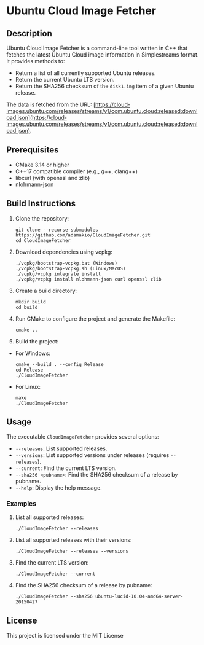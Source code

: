 # Ubuntu Cloud Image Fetcher

## Description

Ubuntu Cloud Image Fetcher is a command-line tool written in C++ that fetches the latest Ubuntu Cloud image information in Simplestreams format. It provides methods to:
- Return a list of all currently supported Ubuntu releases.
- Return the current Ubuntu LTS version.
- Return the SHA256 checksum of the `disk1.img` item of a given Ubuntu release.

The data is fetched from the URL: [https://cloud-images.ubuntu.com/releases/streams/v1/com.ubuntu.cloud:released:download.json](https://cloud-images.ubuntu.com/releases/streams/v1/com.ubuntu.cloud:released:download.json).

## Prerequisites

- CMake 3.14 or higher
- C++17 compatible compiler (e.g., g++, clang++)
- libcurl (with openssl and zlib)
- nlohmann-json

## Build Instructions

1. Clone the repository:
    ```
    git clone --recurse-submodules https://github.com/adamakio/CloudImageFetcher.git
    cd CloudImageFetcher
    ```

2. Download dependencies using vcpkg:
    ```
    ./vcpkg/bootstrap-vcpkg.bat (Windows)
    ./vcpkg/bootstrap-vcpkg.sh (Linux/MacOS)
    ./vcpkg/vcpkg integrate install
    ./vcpkg/vcpkg install nlohmann-json curl openssl zlib
    ```
    
2. Create a build directory:
    ```
    mkdir build
    cd build
    ```

3. Run CMake to configure the project and generate the Makefile:
    ```
    cmake ..
    ```

4. Build the project:

- For Windows:
	```
	cmake --build . --config Release
    cd Release
    ./CloudImageFetcher
	```
- For Linux:
    ```
    make
    ./CloudImageFetcher
	```     

## Usage
The executable `CloudImageFetcher` provides several options:

- `--releases`: List supported releases.
- `--versions`: List supported versions under releases (requires `--releases`).
- `--current`: Find the current LTS version.
- `--sha256 <pubname>`: Find the SHA256 checksum of a release by pubname.
- `--help`: Display the help message.

### Examples

1. List all supported releases:
    ```
    ./CloudImageFetcher --releases
    ```

2. List all supported releases with their versions:
    ```
    ./CloudImageFetcher --releases --versions
    ```

3. Find the current LTS version:
    ```
    ./CloudImageFetcher --current
    ```

4. Find the SHA256 checksum of a release by pubname:
    ```
    ./CloudImageFetcher --sha256 ubuntu-lucid-10.04-amd64-server-20150427
    ```

## License
This project is licensed under the MIT License 
